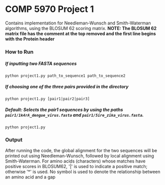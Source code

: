 # COMP 5970 Project 1
Contains implementation for Needleman-Wunsch and Smith-Waterman algorithms, using the BLOSUM 62 scoring matrix. **NOTE: The BLOSUM 62 matrix file has the comment at the top removed and the first line begins with the Protein header**


### How to Run

##### If inputting two FASTA sequences
`python project1.py path_to_sequence1 path_to_sequence2`

##### If choosing one of the three pairs provided in the directory
`python project1.py [pair1|pair2|pair3]`

##### Default: Selects the pair1 sequences by using the paths `pair1/1k4rA_dengue_virus.fasta` and `pair1/5ire_zika_virus.fasta`.
`python project1.py`

### Output
After running the code, the global alignment for the two sequences will be printed out using Needleman-Wunsch, followed by local alignment using Smith-Waterman.   For amino acids (characters) whose matches have positive scores in BLOSUM62, '|' is used to indicate a positive match; otherwise  '*' is used. No symbol is used to denote the relationship between an amino acid and a gap

